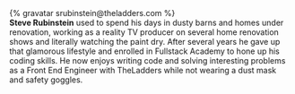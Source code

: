 <div class="profile-container">
  <div class="profile-thumb">
    {% gravatar srubinstein@theladders.com %}
  </div>
  <div class="profile-content">
    <strong>Steve Rubinstein</strong> used to spend his days in dusty barns and homes under renovation, working as a reality TV producer on several home renovation shows and literally watching the paint dry. After several years he gave up that glamorous lifestyle and enrolled in Fullstack Academy to hone up his coding skills. He now enjoys writing code and solving interesting problems as a Front End Engineer with TheLadders while not wearing a dust mask and safety goggles.
  </div>
</div>

